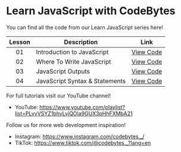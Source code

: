 # Learn JavaScript with CodeBytes
You can find all the code from our Learn JavaScript series here!

| Lesson | Description | Link
| :---: | ----- | --- |
| 01 | Introduction to JavaScript | [View Code](https://github.com/CodeBytes94/learn-javascript/blob/main/the-fundamentals/introduction-to-javascript.js)
| 02 | Where To Write JavaScript | [View Code](https://github.com/CodeBytes94/learn-javascript/tree/main/the-fundamentals/where-to-write-javascript)
| 03 | JavaScript Outputs | [View Code](https://github.com/CodeBytes94/learn-javascript/tree/main/the-fundamentals/javascript-outputs)
| 04 | JavaScript Syntax & Statements | [View Code](https://github.com/CodeBytes94/learn-javascript/tree/main/the-fundamentals/javascript-syntax-and-statements)

For full tutorials visit our YouTube channel!
- YouTube: https://www.youtube.com/playlist?list=PLvvVSYZ1bhvLvjQOIa9GUX3pHhFXMbA21

Follow us for more web development inspiration!
- Instagram: https://www.instagram.com/codebytes._/
- TikTok: https://www.tiktok.com/@codebytes._?lang=en
